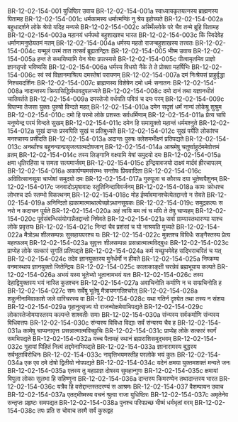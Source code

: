 BR-12-02-154-001  युधिष्ठिर उवाच
BR-12-02-154-001a स्वाध्यायकृतयत्नस्य ब्राह्मणस्य पितामह
BR-12-02-154-001c धर्मकामस्य धर्मात्मन्किं नु श्रेय इहोच्यते
BR-12-02-154-002a बहुधादर्शने लोके श्रेयो यदिह मन्यसे
BR-12-02-154-002c अस्मिँल्लोके परे चैव तन्मे ब्रूहि पितामह
BR-12-02-154-003a महानयं धर्मपथो बहुशाखश्च भारत
BR-12-02-154-003c किं स्विदेवेह धर्माणामनुष्ठेयतमं मतम्
BR-12-02-154-004a धर्मस्य महतो राजन्बहुशाखस्य तत्त्वतः
BR-12-02-154-004c यन्मूलं परमं तात तत्सर्वं ब्रूह्यतन्द्रितः
BR-12-02-154-005  भीष्म उवाच
BR-12-02-154-005a हन्त ते कथयिष्यामि येन श्रेयः प्रपत्स्यसे
BR-12-02-154-005c पीत्वामृतमिव प्राज्ञो ज्ञानतृप्तो भविष्यसि
BR-12-02-154-006a धर्मस्य विधयो नैके ते ते प्रोक्ता महर्षिभिः
BR-12-02-154-006c स्वं स्वं विज्ञानमाश्रित्य दमस्तेषां परायणम्
BR-12-02-154-007a दमं निःश्रेयसं प्राहुर्वृद्धा निश्चयदर्शिनः
BR-12-02-154-007c ब्राह्मणस्य विशेषेण दमो धर्मः सनातनः
BR-12-02-154-008a नादान्तस्य क्रियासिद्धिर्यथावदुपलभ्यते
BR-12-02-154-008c दमो दानं तथा यज्ञानधीतं चातिवर्तते
BR-12-02-154-009a दमस्तेजो वर्धयति पवित्रं च दमः परम्
BR-12-02-154-009c विपाप्मा तेजसा युक्तः पुरुषो विन्दते महत्
BR-12-02-154-010a दमेन सदृशं धर्मं नान्यं लोकेषु शुश्रुम
BR-12-02-154-010c दमो हि परमो लोके प्रशस्तः सर्वधर्मिणाम्
BR-12-02-154-011a प्रेत्य चापि मनुष्येन्द्र परमं विन्दते सुखम्
BR-12-02-154-011c दमेन हि समायुक्तो महान्तं धर्ममश्नुते
BR-12-02-154-012a सुखं दान्तः प्रस्वपिति सुखं च प्रतिबुध्यते
BR-12-02-154-012c सुखं पर्येति लोकांश्च मनश्चास्य प्रसीदति
BR-12-02-154-013a अदान्तः पुरुषः क्लेशमभीक्ष्णं प्रतिपद्यते
BR-12-02-154-013c अनर्थांश्च बहूनन्यान्प्रसृजत्यात्मदोषजान्
BR-12-02-154-014a आश्रमेषु चतुर्ष्वाहुर्दममेवोत्तमं व्रतम्
BR-12-02-154-014c तस्य लिङ्गानि वक्ष्यामि येषां समुदयो दमः
BR-12-02-154-015a क्षमा धृतिरहिंसा च समता सत्यमार्जवम्
BR-12-02-154-015c इन्द्रियावजयो दाक्ष्यं मार्दवं ह्रीरचापलम्
BR-12-02-154-016a अकार्पण्यमसंरम्भः सन्तोषः प्रियवादिता
BR-12-02-154-016c अविवित्सानसूया चाप्येषां समुदयो दमः
BR-12-02-154-017a गुरुपूजा च कौरव्य दया भूतेष्वपैशुनम्
BR-12-02-154-017c जनवादोऽमृषावादः स्तुतिनिन्दाविवर्जनम्
BR-12-02-154-018a कामः क्रोधश्च लोभश्च दर्पः स्तम्भो विकत्थनम्
BR-12-02-154-018c मोह ईर्ष्यावमानश्चेत्येतद्दान्तो न सेवते
BR-12-02-154-019a अनिन्दितो ह्यकामात्माथाल्पेच्छोऽथानसूयकः
BR-12-02-154-019c समुद्रकल्पः स नरो न कदाचन पूर्यते
BR-12-02-154-020a अहं त्वयि मम त्वं च मयि ते तेषु चाप्यहम्
BR-12-02-154-020c पूर्वसंबन्धिसंयोगान्नैतद्दान्तो निषेवते
BR-12-02-154-021a सर्वा ग्राम्यास्तथारण्या याश्च लोके प्रवृत्तयः
BR-12-02-154-021c निन्दां चैव प्रशंसां च यो नाश्रयति मुच्यते
BR-12-02-154-022a मैत्रोऽथ शीलसम्पन्नः सुसहायपरश्च यः
BR-12-02-154-022c मुक्तश्च विविधैः सङ्गैस्तस्य प्रेत्य महत्फलम्
BR-12-02-154-023a सुवृत्तः शीलसम्पन्नः प्रसन्नात्मात्मविद्बुधः
BR-12-02-154-023c प्राप्येह लोके सत्कारं सुगतिं प्रतिपद्यते
BR-12-02-154-024a कर्म यच्छुभमेवेह सद्भिराचरितं च यत्
BR-12-02-154-024c तदेव ज्ञानयुक्तस्य मुनेर्धर्मो न हीयते
BR-12-02-154-025a निष्क्रम्य वनमास्थाय ज्ञानयुक्तो जितेन्द्रियः
BR-12-02-154-025c कालाकाङ्क्षी चरन्नेवं ब्रह्मभूयाय कल्पते
BR-12-02-154-026a अभयं यस्य भूतेभ्यो भूतानामभयं यतः
BR-12-02-154-026c तस्य देहाद्विमुक्तस्य भयं नास्ति कुतश्चन
BR-12-02-154-027a अवाचिनोति कर्माणि न च सम्प्रचिनोति ह
BR-12-02-154-027c समः सर्वेषु भूतेषु मैत्रायणगतिश्चरेत्
BR-12-02-154-028a शकुनीनामिवाकाशे जले वारिचरस्य वा
BR-12-02-154-028c यथा गतिर्न दृश्येत तथा तस्य न संशयः
BR-12-02-154-029a गृहानुत्सृज्य यो राजन्मोक्षमेवाभिपद्यते
BR-12-02-154-029c लोकास्तेजोमयास्तस्य कल्पन्ते शाश्वतीः समाः
BR-12-02-154-030a संन्यस्य सर्वकर्माणि संन्यस्य विधिवत्तपः
BR-12-02-154-030c संन्यस्य विविधा विद्याः सर्वं संन्यस्य चैव ह
BR-12-02-154-031a कामेषु चाप्यनावृत्तः प्रसन्नात्मात्मविच्छुचिः
BR-12-02-154-031c प्राप्येह लोके सत्कारं स्वर्गं समभिपद्यते
BR-12-02-154-032a यच्च पैतामहं स्थानं ब्रह्मराशिसमुद्भवम्
BR-12-02-154-032c गुहायां पिहितं नित्यं तद्दमेनाभिपद्यते
BR-12-02-154-033a ज्ञानारामस्य बुद्धस्य सर्वभूताविरोधिनः
BR-12-02-154-033c नावृत्तिभयमस्तीह परलोके भयं कुतः
BR-12-02-154-034a एक एव दमे दोषो द्वितीयो नोपपद्यते
BR-12-02-154-034c यदेनं क्षमया युक्तमशक्तं मन्यते जनः
BR-12-02-154-035a एतस्य तु महाप्राज्ञ दोषस्य सुमहान्गुणः
BR-12-02-154-035c क्षमायां विपुला लोकाः सुलभा हि सहिष्णुना
BR-12-02-154-036a दान्तस्य किमरण्येन तथादान्तस्य भारत
BR-12-02-154-036c यत्रैव हि वसेद्दान्तस्तदरण्यं स आश्रमः
BR-12-02-154-037  वैशम्पायन उवाच
BR-12-02-154-037a एतद्भीष्मस्य वचनं श्रुत्वा राजा युधिष्ठिरः
BR-12-02-154-037c अमृतेनेव सन्तृप्तः प्रहृष्टः समपद्यत
BR-12-02-154-038a पुनश्च परिपप्रच्छ भीष्मं धर्मभृतां वरम्
BR-12-02-154-038c तपः प्रति स चोवाच तस्मै सर्वं कुरूद्वह

